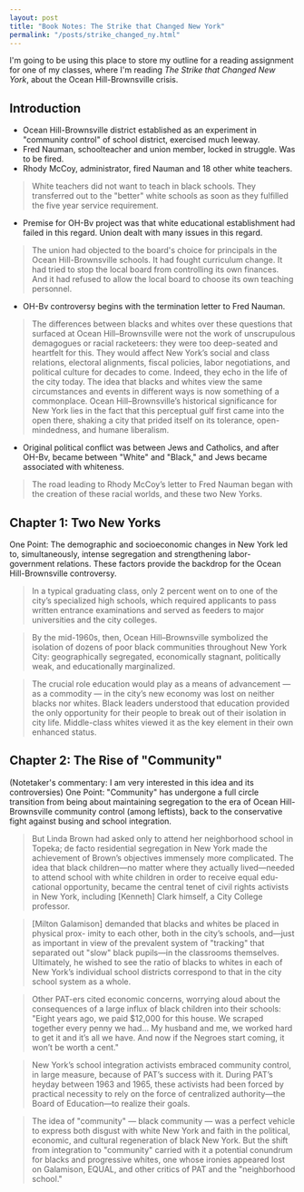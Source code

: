 ```yaml
---
layout: post
title: "Book Notes: The Strike that Changed New York"
permalink: "/posts/strike_changed_ny.html"
---
```

I'm going to be using this place to store my outline for a reading assignment for one of my classes, where I'm reading *The Strike that Changed New York*, about the Ocean Hill-Brownsville crisis.

## Introduction
- Ocean Hill-Brownsville district established as an experiment in "community control" of school district, exercised much leeway.
- Fred Nauman, schoolteacher and union member, locked in struggle. Was to be fired.
- Rhody McCoy, administrator, fired Nauman and 18 other white teachers.

> White teachers did not want to teach in black schools. They transferred out to the "better" white schools as soon as they fulfilled the five year service requirement.

- Premise for OH-Bv project was that white educational establishment had failed in this regard. Union dealt with many issues in this regard.

> The union had objected to the board's choice for principals in the Ocean Hill-Brownsville schools. It had fought curriculum change. It had tried to stop the local board from controlling its own finances. And it had refused to allow the local board to choose its own teaching personnel.

- OH-Bv controversy begins with the termination letter to Fred Nauman.

> The differences between blacks and whites over these questions that surfaced at Ocean Hill–Brownsville were not the work of unscrupulous demagogues or racial racketeers: they were too deep-seated and heartfelt for this. They would affect New York’s social and class relations, electoral alignments, fiscal policies, labor negotiations, and political culture for decades to come. Indeed, they echo in the life of the city today. The idea that blacks and whites view the same circumstances and events in different ways is now something of a commonplace. Ocean Hill–Brownsville’s historical significance for New York lies in the fact that this perceptual gulf first came into the open there, shaking a city that prided itself on its tolerance, open-mindedness, and humane liberalism.

- Original political conflict was between Jews and Catholics, and after OH-Bv, became between "White" and "Black," and Jews became associated with whiteness.

> The road leading to Rhody McCoy’s letter to Fred Nauman began with the creation of these racial worlds, and these two New Yorks.

## Chapter 1: Two New Yorks
One Point: The demographic and socioeconomic changes in New York led to, simultaneously, intense segregation and strengthening labor-government relations. These factors provide the backdrop for the Ocean Hill-Brownsville controversy.

> In a typical graduating class, only 2 percent went on to one of the city’s specialized high schools, which required applicants to pass written entrance examinations and served as feeders to major universities and the city colleges.

> By the mid-1960s, then, Ocean Hill–Brownsville symbolized the isolation of dozens of poor black communities throughout New York City: geographically segregated, economically stagnant, politically weak, and educationally marginalized. 

> The crucial role education would play as a means of advancement — as a commodity — in the city’s new economy was lost on neither blacks nor whites. Black leaders understood that education provided the only opportunity for their people to break out of their isolation in city life. Middle-class whites viewed it as the key element in their own enhanced status.

## Chapter 2: The Rise of "Community"
(Notetaker's commentary: I am very interested in this idea and its controversies)
One Point: "Community" has undergone a full circle transition from being about maintaining segregation to the era of Ocean Hill-Brownsville community control (among leftists), back to the conservative fight against busing and school integration.

> But Linda Brown had asked only to attend her neighborhood school in Topeka; de facto residential segregation in New York made the achievement of Brown’s objectives immensely more complicated. The idea that black children—no matter where they actually lived—needed to attend school with white children in order to receive equal edu- cational opportunity, became the central tenet of civil rights activists in New York, including [Kenneth] Clark himself, a City College professor.

> [Milton Galamison] demanded that blacks and whites be placed in physical prox- imity to each other, both in the city’s schools, and—just as important in view of the prevalent system of "tracking" that separated out "slow" black pupils—in the classrooms themselves. Ultimately, he wished to see the ratio of blacks to whites in each of New York’s individual school districts correspond to that in the city school system as a whole.

> Other PAT-ers cited economic concerns, worrying aloud about the consequences of a large influx of black children into their schools: "Eight years ago, we paid $12,000 for this house. We scraped together every penny we had… My husband and me, we worked hard to get it and it’s all we have. And now if the Negroes start coming, it won’t be worth a cent."

> New York’s school integration activists embraced community control, in large measure, because of PAT’s success with it. During PAT’s heyday between 1963 and 1965, these activists had been forced by practical necessity to rely on the force of centralized authority—the Board of Education—to realize their goals.

> The idea of "community" — black community — was a perfect vehicle to express both disgust with white New York and faith in the political, economic, and cultural regeneration of black New York. But the shift from integration to "community" carried with it a potential conundrum for blacks and progressive whites, one whose ironies appeared lost on Galamison, EQUAL, and other critics of PAT and the "neighborhood school."
